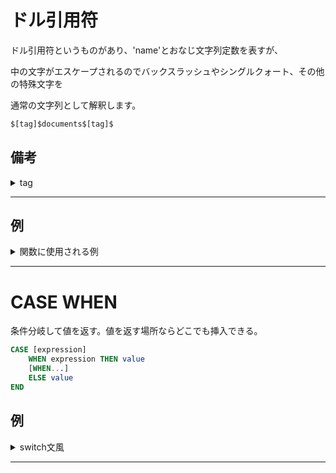 # ドル引用符

ドル引用符というものがあり、'name'とおなじ文字列定数を表すが、

中の文字がエスケープされるのでバックスラッシュやシングルクォート、その他の特殊文字を

通常の文字列として解釈します。

```sql
$[tag]$documents$[tag]$
```

## 備考

<details><summary>tag</summary>

`tag`の位置にキーワードを付与することで、そのキーワードはエスケープされません。

</details>

***

## 例

<details><summary>関数に使用される例</summary>

```sql
CREATE FUNCTION func() AS
$func$
expression
$func$
```

</details>

***

# CASE WHEN

条件分岐して値を返す。値を返す場所ならどこでも挿入できる。

```sql
CASE [expression]
    WHEN expression THEN value
    [WHEN...]
    ELSE value
END
```

## 例

<details><summary>switch文風</summary>

CASEの後に値を入れた場合switch文のように使用でき、WHENの値はbooleanである必要はなく、

CASEで指定した値とWHENで指定した値が等しいかどうかをみる

CASEの後の値を省略した場合はWHENの後にbooleanを返す条件をいれる。

```sql
SELECT a,
    CASE a
        WHEN 1 THEN 'one'
        WHEN 2 THEN 'two'
        ELSE 'other'
    END
FROM test;
```

</details>

***


